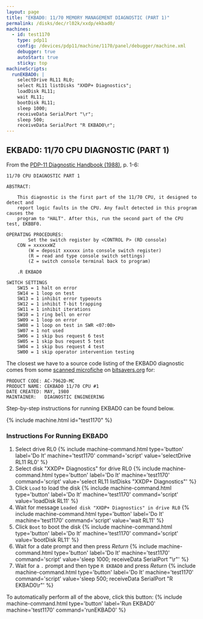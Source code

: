 ```yaml
---
layout: page
title: "EKBAD0: 11/70 MEMORY MANAGEMENT DIAGNOSTIC (PART 1)"
permalink: /disks/dec/rl02k/xxdp/ekbad0/
machines:
  - id: test1170
    type: pdp11
    config: /devices/pdp11/machine/1170/panel/debugger/machine.xml
    debugger: true
    autoStart: true
    sticky: top
machineScripts:
  runEKBAD0: |
    selectDrive RL11 RL0;
    select RL11 listDisks "XXDP+ Diagnostics";
    loadDisk RL11;
    wait RL11;
    bootDisk RL11;
    sleep 1000;
    receiveData SerialPort "\r";
    sleep 500;
    receiveData SerialPort "R EKBAD0\r";
---
```


EKBAD0: 11/70 CPU DIAGNOSTIC (PART 1)
-------------------------------------

From the
[PDP-11 Diagnostic Handbook (1988)](https://s3-us-west-2.amazonaws.com/archive.pcjs.org/pubs/dec/pdp11/diags/PDP11_DiagnosticHandbook_1988.pdf),
p. 1-6:

	11/70 CPU DIAGNOSTIC PART 1
	
	ABSTRACT:
	
	    This diagnostic is the first part of the 11/70 CPU, it designed to detect and
	    report logic faults in the CPU. Any fault detected in this program causes the
	    program to "HALT". After this, run the second part of the CPU test, EKBBF0.
	
	OPERATING PROCEDURES:
	        Set the switch register by <CONTROL P> (RD console)
	    CON = xxxxxxWZ
	        (W = deposit xxxxxx into console switch register)
	        (R = read and type console switch settings)
	        (Z = switch console terminal back to program)
	
	    .R EKBAD0
	
	SWITCH SETTINGS
	    SW15 = 1 halt on error
	    SW14 = 1 loop on test
	    SW13 = 1 inhibit error typeouts
	    SW12 = 1 inhibit T-bit trapping
	    SW11 = 1 inhibit iterations
	    SW10 = 1 ring bell on error
	    SW09 = 1 loop on error
	    SW08 = 1 loop on test in SWR <07:00>
	    SW07 = 1 not used
	    SW06 = 1 skip bus request 6 test
	    SW05 = 1 skip bus request 5 test
	    SW04 = 1 skip bus request 4 test
	    SW00 = 1 skip operator intervention testing

The closest we have to a source code listing of the EKBAD0 diagnostic comes from some
[scanned microfiche](https://s3-us-west-2.amazonaws.com/archive.pcjs.org/pubs/dec/pdp11/diags/AC-7962D-MC_CEKBAD0_1170_CPU_1_May80.pdf)
on [bitsavers.org](http://bitsavers.trailing-edge.com/pdf/dec/pdp11/microfiche/ftp.j-hoppe.de/bw/gh/) for:

	PRODUCT CODE: AC-7962D-MC
	PRODUCT NAME: CEKBAD0 11/70 CPU #1
	DATE CREATED: MAY, 1980
	MAINTAINER:   DIAGNOSTIC ENGINEERING

Step-by-step instructions for running EKBAD0 can be found below. 

{% include machine.html id="test1170" %}

### Instructions For Running EKBAD0

1. Select drive RL0 {% include machine-command.html type='button' label='Do It' machine='test1170' command='script' value='selectDrive RL11 RL0' %}
2. Select disk "XXDP+ Diagnostics" for drive RL0 {% include machine-command.html type='button' label='Do It' machine='test1170' command='script' value='select RL11 listDisks "XXDP+ Diagnostics"' %}
3. Click `Load` to load the disk {% include machine-command.html type='button' label='Do It' machine='test1170' command='script' value='loadDisk RL11' %}
4. Wait for message `Loaded disk "XXDP+ Diagnostics" in drive RL0` {% include machine-command.html type='button' label='Do It' machine='test1170' command='script' value='wait RL11' %}
5. Click `Boot` to boot the disk {% include machine-command.html type='button' label='Do It' machine='test1170' command='script' value='bootDisk RL11' %}
6. Wait for a date prompt and then press *Return* {% include machine-command.html type='button' label='Do It' machine='test1170' command='script' value='sleep 1000; receiveData SerialPort "\r"' %}
7. Wait for a `.` prompt and then type `R EKBAD0` and press *Return* {% include machine-command.html type='button' label='Do It' machine='test1170' command='script' value='sleep 500; receiveData SerialPort "R EKBAD0\r"' %}

To automatically perform all of the above, click this button: {% include machine-command.html type='button' label='Run EKBAD0' machine='test1170' command='runEKBAD0' %}
